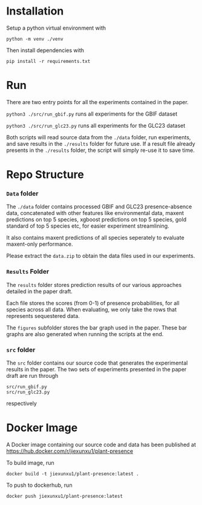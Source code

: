 # Installation

Setup a python virtual environment with 
```
python -m venv ./venv
```

Then install dependencies with
```
pip install -r requirements.txt
```

# Run

There are two entry points for all the experiments contained in the paper. 

`python3 ./src/run_gbif.py` runs all experiments for the GBIF dataset

`python3 ./src/run_glc23.py` runs all experiments for the GLC23 dataset

Both scripts will read source data from the `./data` folder, run experiments, and save results in the `./results` folder for future use. If a result file already presents in the `./results` folder, the script will simply re-use it to save time.

# Repo Structure

### `Data` folder

The `./data` folder contains processed GBIF and GLC23 presence-absence data, concatenated with other features like environmental data, maxent predictions on top 5 species, xgboost predictions on top 5 species, gold standard of top 5 species etc, for easier experiment streamlining.

It also contains maxent predictions of all species seperately to evaluate maxent-only performance. 

Please extract the `data.zip` to obtain the data files used in our experiments.

### `Results` Folder

The `results` folder stores prediction results of our various approaches detailed in the paper draft.

Each file stores the scores (from 0-1) of presence probabilities, for all species across all data. When evaluating, we only take the rows that represents sequestered data.

The `figures` subfolder stores the bar graph used in the paper. These bar graphs are also generated when running the scripts at the end.

### `src` folder

The `src` folder contains our source code that generates the experimental results in the paper. The two sets of experiments presented in the paper draft are run through
```
src/run_gbif.py
src/run_glc23.py
```
respectively

# Docker Image

A Docker image containing our source code and data has been published at https://hub.docker.com/r/jiexunxu1/plant-presence

To build image, run
```
docker build -t jiexunxu1/plant-presence:latest .
```

To push to dockerhub, run
```
docker push jiexunxu1/plant-presence:latest
```